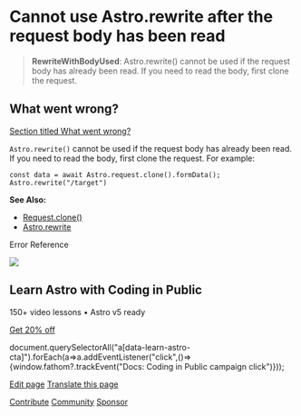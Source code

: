 Cannot use Astro.rewrite after the request body has been read
=============================================================

> **RewriteWithBodyUsed**: Astro.rewrite() cannot be used if the request body has already been read. If you need to read the body, first clone the request.

What went wrong?
----------------

[Section titled What went wrong?](#what-went-wrong)

`Astro.rewrite()` cannot be used if the request body has already been read. If you need to read the body, first clone the request. For example:

    const data = await Astro.request.clone().formData();
    Astro.rewrite("/target")

**See Also:**

*   [Request.clone()](https://developer.mozilla.org/en-US/docs/Web/API/Request/clone)
*   [Astro.rewrite](/en/reference/api-reference/#rewrite)

Error Reference

![](/_astro/CodingInPublic.DpaYu7Qd_5sx41.webp)

Learn Astro with **Coding in Public**
-------------------------------------

150+ video lessons • Astro v5 ready

[Get 20% off](https://learnastro.dev?code=ASTRO_PROMO)

document.querySelectorAll("a\[data-learn-astro-cta\]").forEach(a=>a.addEventListener("click",()=>{window.fathom?.trackEvent("Docs: Coding in Public campaign click")}));

[Edit page](https://github.com/withastro/astro/blob/main/packages/astro/src/core/errors/errors-data.ts) [Translate this page](https://contribute.docs.astro.build/guides/i18n/)

[Contribute](/en/contribute/) [Community](https://astro.build/chat) [Sponsor](https://opencollective.com/astrodotbuild)